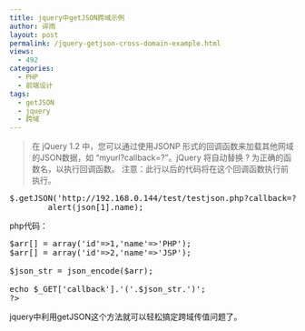 ```yaml
---
title: jquery中getJSON跨域示例
author: 谇雨
layout: post
permalink: /jquery-getjson-cross-domain-example.html
views:
  - 492
categories:
  - PHP
  - 前端设计
tags:
  - getJSON
  - jquery
  - 跨域
---
```

> 在 jQuery 1.2 中，您可以通过使用JSONP 形式的回调函数来加载其他网域的JSON数据，如 &#8220;myurl?callback=?&#8221;。jQuery 将自动替换 ? 为正确的函数名，以执行回调函数。 注意：此行以后的代码将在这个回调函数执行前执行。 

<pre class="lang:js decode:true " >$.getJSON('http://192.168.0.144/test/testjson.php?callback=?',function (json){
        alert(json[1].name);</pre>

php代码：

<pre class="lang:php decode:true " >$arr[] = array('id'=>1,'name'=>'PHP');
$arr[] = array('id'=>2,'name'=>'JSP');

$json_str = json_encode($arr);

echo $_GET['callback'].'('.$json_str.')';
?></pre>

jquery中利用getJSON这个方法就可以轻松搞定跨域传值问题了。